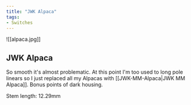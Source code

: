 ```yaml
---
title: "JWK Alpaca"
tags:
- Switches
---
```


![[alpaca.jpg]]

## JWK Alpaca

So smooth it's almost problematic. At this point I'm too used to long pole linears so I just replaced all my Alpacas with [[JWK-MM-Alpaca|JWK MM Alpaca]]. Bonus points of dark housing.

Stem length: 12.29mm